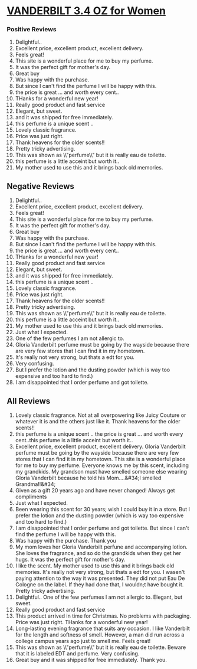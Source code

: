 # [VANDERBILT 3.4 OZ for Women](https://products.checkmycream.com/products/VANDERBILT-3.4-OZ-for-Women.html)

### Positive Reviews

<ol>
      <li>Delightful..</li>
      <li>Excellent price, excellent product, excellent delivery.  </li>
      <li>Feels great!</li>
      <li>This site is a wonderful place for me to buy my perfume.  </li>
      <li>It was the perfect gift for mother&#x27;s day.</li>
      <li>Great buy</li>
      <li>Was happy with the purchase.</li>
      <li>But since I can&#x27;t find the perfume I will be happy with this.</li>
      <li>the price is great ... and worth every cent..</li>
      <li>THanks for a wonderful new year!</li>
      <li>Really good product and fast service</li>
      <li>Elegant, but sweet.</li>
      <li>and it was shipped for free immediately.  </li>
      <li>this perfume is a unique scent ..</li>
      <li>Lovely classic fragrance.</li>
      <li>Price was just right.</li>
      <li>Thank heavens for the older scents!!</li>
      <li>Pretty tricky advertising.</li>
      <li>This was shown as \\&quot;perfume\\&quot; but it is really eau de toilette.</li>
      <li>this perfume is a little acceint but worth it..</li>
      <li>My mother used to use this and it brings back old memories.  </li>
</ol>


<h2>Negative Reviews</h2>
<ol>
<li> Delightful..</li>
<li> Excellent price, excellent product, excellent delivery.  </li>
<li> Feels great!</li>
<li> This site is a wonderful place for me to buy my perfume.  </li>
<li> It was the perfect gift for mother&#x27;s day.</li>
<li> Great buy</li>
<li> Was happy with the purchase.</li>
<li> But since I can&#x27;t find the perfume I will be happy with this.</li>
<li> the price is great ... and worth every cent..</li>
<li> THanks for a wonderful new year!</li>
<li> Really good product and fast service</li>
<li> Elegant, but sweet.</li>
<li> and it was shipped for free immediately.  </li>
<li> this perfume is a unique scent ..</li>
<li> Lovely classic fragrance.</li>
<li> Price was just right.</li>
<li> Thank heavens for the older scents!!</li>
<li> Pretty tricky advertising.</li>
<li> This was shown as \\&quot;perfume\\&quot; but it is really eau de toilette.</li>
<li> this perfume is a little acceint but worth it..</li>
<li> My mother used to use this and it brings back old memories.  </li>
<li> Just what I expected.</li>
<li> One of the few perfumes I am not allergic to.</li>
<li> Gloria Vanderbilt perfume must be going by the wayside because there are very few stores that I can find it in my hometown.  </li>
<li> It&#x27;s really not very strong, but thats a edt for you.  </li>
<li> Very confusing.</li>
<li> But I prefer the lotion and the dusting powder (which is way too expensive and too hard to find.)</li>
<li> I am disappointed that I order perfume and got toilette.  </li>
</ol>

<h2>All Reviews</h2>

<ol>
    <li> Lovely classic fragrance. Not at all overpowering like Juicy Couture or whatever it is and the others just like it. Thank heavens for the older scents!!</li>
    <li> this perfume is a unique scent .. the price is great ... and worth every cent..this perfume is a little acceint but worth it..</li>
    <li> Excellent price, excellent product, excellent delivery.  Gloria Vanderbilt perfume must be going by the wayside because there are very few stores that I can find it in my hometown.  This site is a wonderful place for me to buy my perfume.  Everyone knows me by this scent, including my grandkids.  My grandson must have smelled someone else wearing Gloria Vanderbilt because he told his Mom....&amp;#34;I smelled Grandma!!&amp;#34;</li>
    <li> Given as a gift 20 years ago and have never changed!  Always get compliments</li>
    <li> Just what I expected.</li>
    <li> Been wearing this scent for 30 years; wish I could buy it in a store. But I prefer the lotion and the dusting powder (which is way too expensive and too hard to find.)</li>
    <li> I am disappointed that I order perfume and got toilette.  But since I can&#x27;t find the perfume I will be happy with this.</li>
    <li> Was happy with the purchase. Thank you</li>
    <li> My mom loves her Gloria Vanderbilt perfune and accompanying lotion. She loves the fragrance, and so do the grandkids when they get her hugs. It was the perfect gift for mother&#x27;s day.</li>
    <li> I like the scent.  My mother used to use this and it brings back old memories.  It&#x27;s really not very strong, but thats a edt for you.  I wasen&#x27;t paying attention to the way it was presented.  They did not put Eau De Cologne on the label.  If they had done that, I wouldn;t have bought it.  Pretty tricky advertising.</li>
    <li> Delightful.. One of the few perfumes I am not allergic to. Elegant, but sweet.</li>
    <li> Really good product and fast service</li>
    <li> This product arrived in time for Christmas. No problems with packaging. Price was just right. THanks for a wonderful new year!</li>
    <li> Long-lasting evening fragrance that suits any occasion. I like Vanderbilt for the length and softness of smell.  However, a man did run across a college campus years ago just to smell me.  Feels great!</li>
    <li> This was shown as \\&quot;perfume\\&quot; but it is really eau de toilette. Beware that it is labeled EDT and perfume. Very confusing.</li>
    <li> Great buy and it was shipped for free immediately.  Thank you.</li>
</ol>




